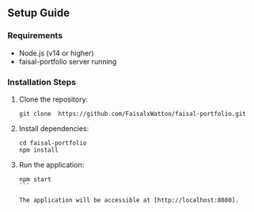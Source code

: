 ## Setup Guide

### Requirements

- Node.js (v14 or higher)
- faisal-portfolio server running

### Installation Steps

1. Clone the repository:

   ````shell
   git clone  https://github.com/FaisalxWattoo/faisal-portfolio.git
   ````

2. Install dependencies:

   ````shell
   cd faisal-portfolio
   npm install
   ````

3. Run the application:

   ````shell
   npm start
   ```

   The application will be accessible at [http://localhost:8080].
   ````
